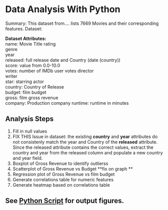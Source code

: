 # Data Analysis With Python
Summary: This dataset from.... lists 7669 Movies and their corresponding features.
Dataset:

**Dataset Attributes:**  
name: Movie Title 
rating  
genre  
year  
released: full release date and Country (date (country))  
score: value from 0.0-10.0  
votes: number of IMDb user votes 
director  
writer  
star: starring actor  
country: Country of Release  
budget: film budget  
gross: film gross revenue  
company: Production company
runtime: runtime in minutes

## Analysis Steps
  1. Fill in null values
  2. FIX THIS Issue in dataset: the existing **country** and **year** attributes do not consistenly match the year and Country of the **released** attribute. Since the released attribute contains the correct values, extract the country and year from the released column and populate a new country and year field. 
  3. Boxplot of Gross Revenue to identify outlierss
  4. Scatterplot of Gross Revenue vs Budget **fix on graph **
  5. Regression plot of Gross Revenue vs film budget
  6. Generate correlations table for numeric features
  7. Generate heatmap based on correlations table


## See [Python Script](https://github.com/christabel-paul/Data_Analysis_With_Python/blob/main/Movies.ipynb) for output figures.


